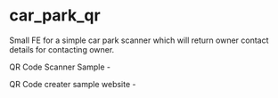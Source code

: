 # car_park_qr
Small FE for a simple car park scanner which will return owner contact details for contacting owner.

QR Code Scanner Sample - 

QR Code creater sample website - 

